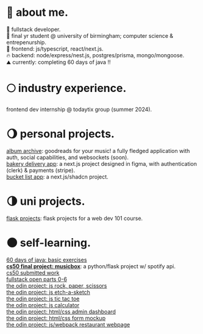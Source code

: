 # 🌱 about me.
🎃 fullstack developer.</br>
🍄 final yr student @ university of birmingham; computer science & entrepenurship.</br>
🍂 frontend: js/typescript, react/next.js. </br>
🔥 backend: node/express/nest.js, postgres/prisma, mongo/mongoose. </br>
⛰️ currently: completing 60 days of java !! </br>

# 🌕 industry experience.
frontend dev internship @ todaytix group (summer 2024).</br>

# 🌖 personal projects.
[album archive](https://github.com/oriodev/albumarchive): goodreads for your music! a fully fledged application with auth, social capabilities, and websockets (soon).</br>
[bakery delivery app](https://github.com/oriodev/oribebaking/tree/main): a next.js project designed in figma, with authentication (clerk) & payments (stripe).</br>
[bucket list app](https://github.com/oriodev/bucketlistapp): a next.js/shadcn project.</br>

# 🌗 uni projects.
[flask projects](https://github.com/oriodev/flask-projects): flask projects for a web dev 101 course.</br>

# 🌑 self-learning.
[60 days of java: basic exercises](https://github.com/oriodev/java-stuff)</br>
**[cs50 final project: musicbox](https://github.com/oriodev/musicbox)**: a python/flask project w/ spotify api.</br>
[cs50 submitted work](https://github.com/code50/93719767)</br>
[fullstack open parts 0-6](https://github.com/oriodev/fullstackopen)</br>
[the odin project: js rock, paper, scissors](https://github.com/oriodev/rockpaperscissors)</br>
[the odin project: js etch-a-sketch](https://github.com/oriodev/etch-a-sketch)</br>
[the odin project: js tic tac toe](https://github.com/oriodev/tictactoe)</br>
[the odin project: js calculator](https://github.com/oriodev/myveryfunctionalcalculator)</br>
[the odin project: html/css admin dashboard](https://github.com/oriodev/admindashboard)</br>
[the odin project: html/css form mockup](https://github.com/oriodev/mockupform)</br>
[the odin project: js/webpack restaurant webpage](https://github.com/oriodev/restaurantpage)</br>
